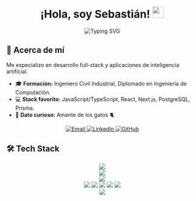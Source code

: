 <div align="center">
  <h1>¡Hola, soy Sebastián! <img src="https://media.giphy.com/media/JIX9t2j0ZTN9S/giphy.gif" width="30px"/></h1>
  <img src="https://readme-typing-svg.demolab.com?font=Fira+Code&size=22&pause=500&color=36BCF7&center=true&vCenter=true&width=600&lines=Software+Engineer+%F0%9F%92%BB;Full+Stack+Developer+%F0%9F%9A%80;AI+%26+Machine+Learning+Enthusiast+%F0%9F%A4%96;Cat+Lover+%F0%9F%90%B1" alt="Typing SVG" />
</div>


## 🚀 Acerca de mí
Me especializo en desarrollo full-stack y aplicaciones de inteligencia artificial.

- 🎓 **Formación:** Ingeniero Civil Industrial, Diplomado en Ingeniería de Computación.  
- 💻 **Stack favorito:** JavaScript/TypeScript, React, Next.js, PostgreSQL, Prisma.  
- 🐾 **Dato curioso:** Amante de los gatos 🐈  


<div align="center">
  <a href="mailto:sebastianlobocaceres@gmail.com">
    <img src="https://img.shields.io/badge/Email-D14836?style=for-the-badge&logo=gmail&logoColor=white" alt="Email"/>
  </a>
  <a href="https://linkedin.com/in/sebastián-lobo-cáceres">
    <img src="https://img.shields.io/badge/LinkedIn-0077B5?style=for-the-badge&logo=linkedin&logoColor=white" alt="LinkedIn"/>
  </a>
  <a href="https://github.com/SebastianLobo-14">
    <img src="https://img.shields.io/badge/GitHub-100000?style=for-the-badge&logo=github&logoColor=white" alt="GitHub"/>
  </a>
</div>


## 🛠️ Tech Stack

<div align="center">
  <img src="https://skillicons.dev/icons?i=javascript,typescript,python,c" />
</div>
<div align="center">
  <img src="https://skillicons.dev/icons?i=react,nextjs,vite,html,css,tailwind,figma" />
</div>
<div align="center">
  <img src="https://skillicons.dev/icons?i=nodejs,express,postgresql,mysql,prisma,sequelize,redis" />
</div>
<div align="center">
  <img src="https://img.shields.io/badge/OpenAI-412991?style=for-the-badge&logo=openai&logoColor=white" />
  <img src="https://img.shields.io/badge/LangChain-1C3C3C?style=for-the-badge&logo=langchain&logoColor=white" />
  <img src="https://img.shields.io/badge/LangGraph-1C3C3C?style=for-the-badge&logo=langgraph&logoColor=white" />
  <img src="https://img.shields.io/badge/Pinecone-c04216?style=for-the-badge&logo=pinecone&logoColor=white" />
  <img src="https://img.shields.io/badge/Neo4j-4581C3?style=for-the-badge&logo=neo4j&logoColor=white" />
</div>
<div align="center">
  <img src="https://skillicons.dev/icons?i=git,github,docker,aws,vscode" />
</div>

